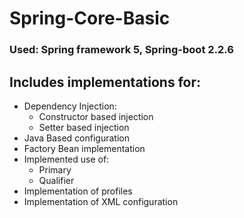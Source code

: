 # Spring-Core-Basic

### Used: Spring framework 5, Spring-boot 2.2.6

## Includes implementations for:

* Dependency Injection:
  * Constructor based injection
  * Setter based injection
* Java Based configuration
* Factory Bean implementation
* Implemented use of:
  * Primary
  * Qualifier
* Implementation of profiles
* Implementation of XML configuration
